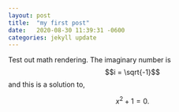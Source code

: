 ```yaml
---
layout: post
title:  "my first post"
date:   2020-08-30 11:39:31 -0600
categories: jekyll update
---
```


Test out math rendering. The imaginary number is $$i = \sqrt{-1}$$ and this is a solution to,

$$
x^2 + 1 = 0.
$$